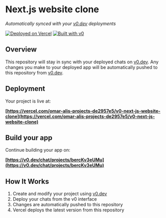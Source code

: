 # Next.js website clone

*Automatically synced with your [v0.dev](https://v0.dev) deployments*

[![Deployed on Vercel](https://img.shields.io/badge/Deployed%20on-Vercel-black?style=for-the-badge&logo=vercel)](https://vercel.com/omar-alis-projects-de2957e5/v0-next-js-website-clone)
[![Built with v0](https://img.shields.io/badge/Built%20with-v0.dev-black?style=for-the-badge)](https://v0.dev/chat/projects/bercKv3eUMu)

## Overview

This repository will stay in sync with your deployed chats on [v0.dev](https://v0.dev).
Any changes you make to your deployed app will be automatically pushed to this repository from [v0.dev](https://v0.dev).

## Deployment

Your project is live at:

**[https://vercel.com/omar-alis-projects-de2957e5/v0-next-js-website-clone](https://vercel.com/omar-alis-projects-de2957e5/v0-next-js-website-clone)**

## Build your app

Continue building your app on:

**[https://v0.dev/chat/projects/bercKv3eUMu](https://v0.dev/chat/projects/bercKv3eUMu)**

## How It Works

1. Create and modify your project using [v0.dev](https://v0.dev)
2. Deploy your chats from the v0 interface
3. Changes are automatically pushed to this repository
4. Vercel deploys the latest version from this repository
